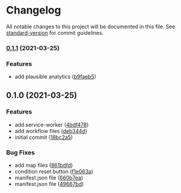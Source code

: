 # Changelog

All notable changes to this project will be documented in this file. See [standard-version](https://github.com/conventional-changelog/standard-version) for commit guidelines.

### [0.1.1](https://github.com/h-enk/sri-hash-generator/compare/v0.1.0...v0.1.1) (2021-03-25)


### Features

* add plausible analytics ([b9faeb5](https://github.com/h-enk/sri-hash-generator/commit/b9faeb5280cc7753d47619a19c1e433e2f01dfe2))

## 0.1.0 (2021-03-25)


### Features

* add service-worker ([4bdf478](https://github.com/h-enk/sri-hash-generator/commit/4bdf4788a7c5d0f8824bef08df97a0b96dcd63b6))
* add workflow files ([deb344d](https://github.com/h-enk/sri-hash-generator/commit/deb344d1ac21fea3912fc1ca43f66d605a5d8ce8))
* initial commit ([18bc2a5](https://github.com/h-enk/sri-hash-generator/commit/18bc2a5e9553f5cc2f972ad2e6b8b57997797a96))


### Bug Fixes

* add map files ([861bdfd](https://github.com/h-enk/sri-hash-generator/commit/861bdfd8238f69439fb423f1e10d58221ad73c7a))
* condition reset button ([f1e063a](https://github.com/h-enk/sri-hash-generator/commit/f1e063acf5c4f2980dcd86d05a7c8540362df787))
* manifest.json file ([660b7ea](https://github.com/h-enk/sri-hash-generator/commit/660b7eaeba88cd83421fc86307232e2d224085f1))
* manifest.json file ([49667bd](https://github.com/h-enk/sri-hash-generator/commit/49667bd3ec7482c60222f210d0f355ba186a123e))
